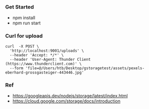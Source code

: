 ### Get Started

- npm install
- npm run start


### Curl for upload

```
curl  -X POST \
  'http://localhost:9001/uploads' \
  --header 'Accept: */*' \
  --header 'User-Agent: Thunder Client (https://www.thunderclient.com)' \
  --form 'file=@/Users/htb/Desktop/gstoragetest/assets/pexels-eberhard-grossgasteiger-443446.jpg'
```





### Ref 
- https://googleapis.dev/nodejs/storage/latest/index.html
- https://cloud.google.com/storage/docs/introduction
